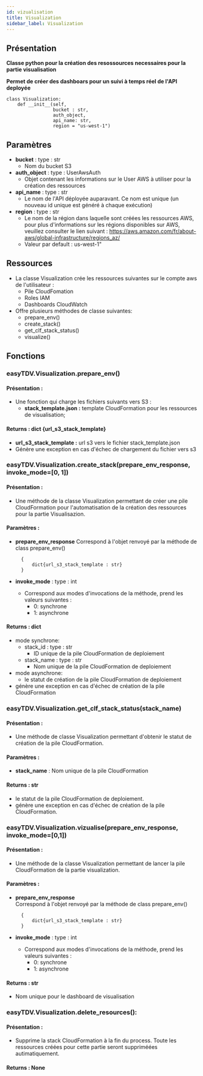 ```yaml
---
id: vizualisation
title: Visualization
sidebar_label: Visualization
---
```



## Présentation
**Classe python pour la création des resossources necessaires pour la partie visualisation** </p>
**Permet de créer des dashboars pour un suivi à temps réel de l'API deployée**


```express
class Visualization:
    def __init__(self,
                 bucket : str,
                 auth_object,
                 api_name: str,
                 region = "us-west-1")
```
## Paramètres 
* **bucket** : type : str
    * Nom du bucket S3 
* **auth_object** : type : UserAwsAuth
    * Objet contenant les informations sur le User AWS à utiliser pour la création des ressources
* **api_name** : type : str
    * Le nom de l'API déployée auparavant. Ce nom est unique (un nouveau id unique est généré à chaque exécution)
* **region** : type : str
    * Le nom de la région dans laquelle sont créées les ressources AWS, pour plus d'informations sur les régions disponibles sur AWS, veuillez consulter le lien suivant : https://aws.amazon.com/fr/about-aws/global-infrastructure/regions_az/
    * Valeur par default : us-west-1"


## Ressources
* La classe Visualization crée les ressources suivantes sur le compte aws de l'utilisateur :
    * Pile CloudFomation
    * Roles IAM
    * Dashboards CloudWatch
* Offre plusieurs méthodes de classe suivantes:
    * prepare_env()
    * create_stack()
    * get_clf_stack_status()
    * visualize()

## Fonctions 

### easyTDV.Visualization.prepare_env()
#### Présentation : 
* Une fonction qui charge les fichiers suivants vers S3 :
    * **stack_template.json :** template CloudFormation pour les ressources de visualisation;

#### Returns : dict {url_s3_stack_template}
* **url_s3_stack_template :** url s3 vers le fichier stack_template.json
* Génère une exception en cas d'échec de chargement du fichier vers s3

### easyTDV.Visualization.create_stack(prepare_env_response, invoke_mode=[0, 1])
#### Présentation : 
* Une méthode de la classe Visualization permettant de créer une pile CloudFormation pour l'automatisation de la création des ressources pour la partie Visualisazion.
#### Paramètres : 
* **prepare_env_response** 
    Correspond à l'objet renvoyé par la méthode de class prepare_env()
   
        {
            dict{url_s3_stack_template : str} 
        }

* **invoke_mode** : type : int 
    * Correspond aux modes d'invocations de la méthode, prend les valeurs suivantes :    
        - 0: synchrone
        - 1: asynchrone


#### Returns : dict
* mode synchrone:
    * stack_id : type : str 
        * ID unique de la pile CloudFormation de deploiement
    * stack_name : type : str  
        * Nom unique de la pile CloudFormation de deploiement
* mode asynchrone: 
    * le statut de création de la pile CloudFormation de deploiement
* génère une exception en cas d'échec de création de la pile CloudFormation   

### easyTDV.Visualization.get_clf_stack_status(stack_name)
#### Présentation : 
* Une méthode de classe Visualization permettant d'obtenir le statut de création de la pile CloudFormation. 
#### Paramètres : 
* **stack_name** : Nom unique de la pile CloudFormation

#### Returns : str
* le statut de la pile CloudFormation de deploiement.
* génère une exception en cas d'échec de création de la pile CloudFormation.

### easyTDV.Visualization.vizualise(prepare_env_response, invoke_mode=[0,1])
#### Présentation : 
* Une méthode de la classe Visualization permettant de lancer la pile CloudFormation de la partie visualization.
#### Paramètres : 
* **prepare_env_response**  
    Correspond à l'objet renvoyé par la méthode de class prepare_env()
    
        {
            dict{url_s3_stack_template : str} 
        }

* **invoke_mode** : type : int 
    * Correspond aux modes d'invocations de la méthode, prend les valeurs suivantes :    
        - 0: synchrone
        - 1: asynchrone
#### Returns : str 
* Nom unique pour le dashboard de visualisation


### easyTDV.Visualization.delete_resources():
#### Présentation : 
* Supprime la stack CloudFormation à la fin du process. Toute les ressources créées pour cette partie seront suppriméées autimatiquement.

#### Returns : None
